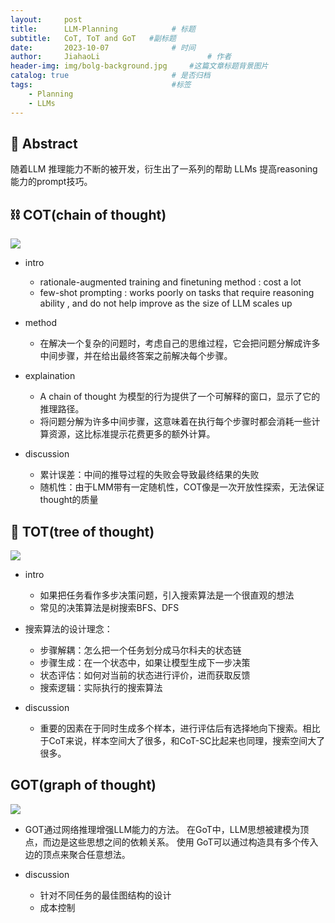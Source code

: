 ```yaml
---
layout:     post
title:      LLM-Planning			# 标题 
subtitle:   CoT, ToT and GoT   #副标题
date:       2023-10-07 				# 时间
author:     JiahaoLi 						# 作者
header-img: img/bolg-background.jpg 	#这篇文章标题背景图片
catalog: true 						# 是否归档
tags:								#标签
    - Planning
    - LLMs
---
```


## 📖 Abstract

随着LLM 推理能力不断的被开发，衍生出了一系列的帮助 LLMs 提高reasoning 能力的prompt技巧。

## ⛓️ COT(chain of thought)
![](https://cdn.jsdelivr.net/gh/JiahaoLi2003/ImgHosting/Img/COT.png)
- intro
    -  rationale-augmented training and finetuning method : cost a lot
    -  few-shot prompting : works poorly on tasks that require reasoning ability , and do not help improve as the size of LLM scales up

- method
    - 在解决一个复杂的问题时，考虑自己的思维过程，它会把问题分解成许多中间步骤，并在给出最终答案之前解决每个步骤。

- explaination
    - A chain of thought 为模型的行为提供了一个可解释的窗口，显示了它的推理路径。
    - 将问题分解为许多中间步骤，这意味着在执行每个步骤时都会消耗一些计算资源，这比标准提示花费更多的额外计算。

- discussion
    - 累计误差：中间的推导过程的失败会导致最终结果的失败
    - 随机性：由于LMM带有一定随机性，COT像是一次开放性探索，无法保证thought的质量

## 🎄 TOT(tree of thought)
![](https://cdn.jsdelivr.net/gh/JiahaoLi2003/ImgHosting/Img/TOT.png)
- intro
    - 如果把任务看作多步决策问题，引入搜索算法是一个很直观的想法
    - 常见的决策算法是树搜索BFS、DFS
- 搜索算法的设计理念：
    - 步骤解耦：怎么把一个任务划分成马尔科夫的状态链
    - 步骤生成：在一个状态中，如果让模型生成下一步决策
    - 状态评估：如何对当前的状态进行评价，进而获取反馈
    - 搜索逻辑：实际执行的搜索算法
  
- discussion
    - 重要的因素在于同时生成多个样本，进行评估后有选择地向下搜索。相比于CoT来说，样本空间大了很多，和CoT-SC比起来也同理，搜索空间大了很多。

## GOT(graph of thought)
![](https://cdn.jsdelivr.net/gh/JiahaoLi2003/ImgHosting/Img/GOT.png)
- GOT通过网络推理增强LLM能力的方法。 在GoT中，LLM思想被建模为顶点，而边是这些思想之间的依赖关系。 使用 GoT可以通过构造具有多个传入边的顶点来聚合任意想法。

- discussion
    - 针对不同任务的最佳图结构的设计
    - 成本控制














